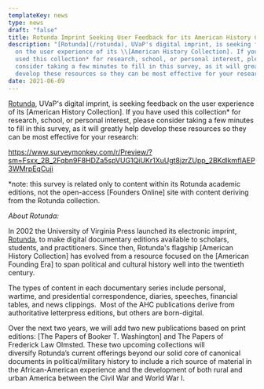 ```yaml
---
templateKey: news
type: news
draft: "false"
title: Rotunda Imprint Seeking User Feedback for its American History Collection
description: "[Rotunda](/rotunda), UVaP's digital imprint, is seeking feedback
  on the user experience of its \\[American History Collection]. If you have
  used this collection* for research, school, or personal interest, please
  consider taking a few minutes to fill in this survey, as it will greatly help
  develop these resources so they can be most effective for your research"
date: 2021-06-09
---
```

[Rotunda](/rotunda), UVaP's digital imprint, is seeking feedback on the user experience of its \[American History Collection]. If you have used this collection* for research, school, or personal interest, please consider taking a few minutes to fill in this survey, as it will greatly help develop these resources so they can be most effective for your research:

<https://www.surveymonkey.com/r/Preview/?sm=Fsxx_2B_2Fqbn9F8HDZa5spVUG1QiUKr1XuUgt8jzrZUpp_2BKdlkmfIAEP3WMrpEqCuji> 

\*note: this survey is related only to content within its Rotunda academic editions, not the open-access \[Founders Online] site with content deriving from the Rotunda collection.

*About Rotunda:*

In 2002 the University of Virginia Press launched its electronic imprint, [Rotunda](/rotunda), to make digital documentary editions available to scholars, students, and practitioners. Since then, Rotunda's flagship \[American History Collection] has evolved from a resource focused on the \[American Founding Era] to span political and cultural history well into the twentieth century.

The types of content in each documentary series include personal, wartime, and presidential correspondence, diaries, speeches, financial tables, and news clippings.  Most of the AHC publications derive from authoritative letterpress editions, but others are born-digital.

Over the next two years, we will add two new publications based on print editions: \[The Papers of Booker T. Washington] and The Papers of Frederick Law Olmsted. These two upcoming collections will diversify Rotunda’s current offerings beyond our solid core of canonical documents in political/military history to include a rich source of material in the African-American experience and the development of both rural and urban America between the Civil War and World War I.